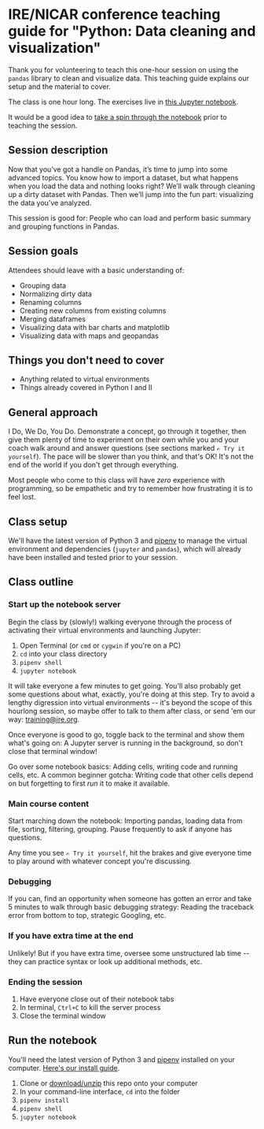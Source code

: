# IRE/NICAR conference teaching guide for "Python: Data cleaning and visualization"

Thank you for volunteering to teach this one-hour session on using the `pandas` library to clean and visualize data. This teaching guide explains our setup and the material to cover.

The class is one hour long. The exercises live in [this Jupyter notebook](Data%20cleaning%20and%20visualization%20with%20pandas.ipynb).

It would be a good idea to [take a spin through the notebook](#run-the-notebook) prior to teaching the session.

## Session description
Now that you’ve got a handle on Pandas, it’s time to jump into some advanced topics. You know how to import a dataset, but what happens when you load the data and nothing looks right? We’ll walk through cleaning up a dirty dataset with Pandas. Then we’ll jump into the fun part: visualizing the data you’ve analyzed.

This session is good for: People who can load and perform basic summary and grouping functions in Pandas.

## Session goals
Attendees should leave with a basic understanding of:
- Grouping data
- Normalizing dirty data
- Renaming columns
- Creating new columns from existing columns
- Merging dataframes
- Visualizing data with bar charts and matplotlib
- Visualizing data with maps and geopandas

## Things you don't need to cover
- Anything related to virtual environments
- Things already covered in Python I and II

## General approach
I Do, We Do, You Do. Demonstrate a concept, go through it together, then give them plenty of time to experiment on their own while you and your coach walk around and answer questions (see sections marked `✍️ Try it yourself`). The pace will be slower than you think, and that's OK! It's not the end of the world if you don't get through everything.

Most people who come to this class will have _zero_ experience with programming, so be empathetic and try to remember how frustrating it is to feel lost.

## Class setup
We'll have the latest version of Python 3 and [pipenv](https://pipenv.readthedocs.io) to manage the virtual environment and dependencies (`jupyter` and `pandas`), which will already have been installed and tested prior to your session.

## Class outline

### Start up the notebook server
Begin the class by (slowly!) walking everyone through the process of activating their virtual environments and launching Jupyter:
1. Open Terminal (or `cmd` or `cygwin` if you're on a PC)
2. `cd` into your class directory
3. `pipenv shell`
4. `jupyter notebook`

It will take everyone a few minutes to get going. You'll also probably get some questions about what, exactly, you're doing at this step. Try to avoid a lengthy digression into virtual environments -- it's beyond the scope of this hourlong session, so maybe offer to talk to them after class, or send 'em our way: [training@ire.org](mailto:training@ire.org).

Once everyone is good to go, toggle back to the terminal and show them what's going on: A Jupyter server is running in the background, so don't close that terminal window!

Go over some notebook basics: Adding cells, writing code and running cells, etc. A common beginner gotcha: Writing code that other cells depend on but forgetting to first _run_ it to make it available.

### Main course content
Start marching down the 
notebook: Importing pandas, loading data from file, sorting, filtering, grouping. Pause frequently to ask if anyone has questions.

Any time you see `✍️ Try it yourself`, hit the brakes and give everyone time to play around with whatever concept you're discussing.

### Debugging
If you can, find an opportunity when someone has gotten an error and take 5 minutes to walk through basic debugging strategy: Reading the traceback error from bottom to top, strategic Googling, etc.

### If you have extra time at the end
Unlikely! But if you have extra time, oversee some unstructured lab time -- they can practice syntax or look up additional methods, etc.

### Ending the session
1. Have everyone close out of their notebook tabs
2. In terminal, `Ctrl+C` to kill the server process
3. Close the terminal window

## Run the notebook

You'll need the latest version of Python 3 and [pipenv](https://pipenv.readthedocs.io) installed on your computer. [Here's our install guide](https://docs.google.com/document/d/1cYmpfZEZ8r-09Q6Go917cKVcQk_d0P61gm0q8DAdIdg/edit?usp=sharing).

1. Clone or [download/unzip](https://github.com/ireapps/teaching-guide-intro-to-pandas/archive/master.zip) this repo onto your computer
2. In your command-line interface, `cd` into the folder
3. `pipenv install`
4. `pipenv shell`
5. `jupyter notebook`
